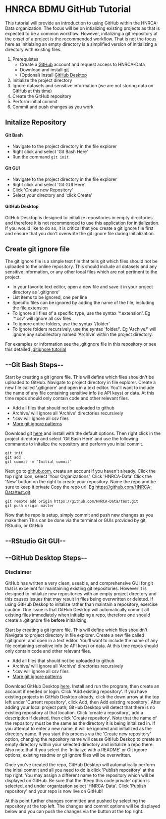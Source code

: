 # HNRCA BDMU GitHub Tutorial

This tutorial will provide an introduction to using GitHub within the HNRCA-Data organization. The focus will be on intializing
existing projects as that is expected to be a common workflow. However, initalizing a git repository at the onset of a project 
is the recommended workflow. That is not the focus here as initialzing an empty directory is a simplified version of initializing
a directory with existing files.

1. Prerequistes 
    - Create a [GitHub](github.com) account and request access to HNRCA-Data
    - Download and install [git](https://git-scm.com/download/win)
    - (Optional) Install [GitHub Desktop](https://desktop.github.com/)
2. Initialize the project directory
3. Ignore datasets and sensitive information (we are not storing data on GitHub at this time)
4. Create the GitHub repository
5. Perform initial commit
6. Commit and push changes as you work


## Initalize Repository

#### Git Bash
- Navigate to the project directory in the file explorer
- Right click and select 'Git Bash Here'
- Run the command `git init`

#### Git GUI
- Navigate to the project directory in the file explorer
- Right click and select 'Git GUI Here'
- Click 'Create new Repository'
- Select your directory and 'click Create'

#### GitHub Desktop
GitHub Desktop is designed to initialize repositories in empty directories and therefore it is not recommended to use
this application for initialization. If you would like to do so, it is critical that you create a git ignore file first
and ensure that you don't overwrite the git ignore file during initialization.


## Create git ignore file

The git ignore file is a simple text file that tells git which files should not be uploaded to the online repository.
This should include all datasets and any sensitive information, or any other local files which are not pertinent to the project.

- In your favorite text editor, open a new file and save it in your project directory as '.gitignore'
- List items to be ignored, one per line
- Specific files can be ignored by adding the name of the file, including the file extension
- To ignore all files of a specific type, use the syntax '\*.extension'. Eg '\*.csv' will ignore all csv files
- To ignore entire folders, use the syntax '/folder' 
- To ignore folders recursively, use the syntax 'folder/'. Eg 'Archive/' will ignore any subdirectory named 'Archive' within the project directory.

For examples or information see the .gitignore file in this repository or see this detailed [.gitignore tutorial](https://www.atlassian.com/git/tutorials/saving-changes/gitignore) 

## --Git Bash Steps--

Start by creating a git ignore file. This will define which files shouldn't be uploaded to GitHub. 
Navigate to project directory in file explorer. Create a new file called '.gitignore' and open in a text editor. 
You'll want to include the name of any file containing sensitive info (ie API keys) or data. At this time 
repos should only contain code and other relevant files.
- Add all files that should not be uploaded to github
- Archive/ will ignore all 'Archive' directories recursively
- *.csv will ignore all csv files
- [More git ignore patterns](https://www.atlassian.com/git/tutorials/saving-changes/gitignore#git-ignore-patterns)

Download git [here](https://git-scm.com/download/win) and install with the default options. Then right click 
in the project directory and select 'Git Bash Here' and use the following commands to initalize the repository and
perform you inital commit.
```
git init
git add .
git commit -m "Initial commit"
```
Next go to [github.com](github.com), create an account if you haven't already.
Click the top right icon, select 'Your Organizations', Click 'HNRCA-Data'
Click the 'New' button on the right to create your repository. Name the repo and be sure to keep it private
Copy the repo url. Eg https://github.com/HNRCA-Data/test.git
```
git remote add origin https://github.com/HNRCA-Data/test.git
git push origin master
```
Now that he repo is setup, simply commit and push new changes as you make them
This can be done via the terminal or GUIs provided by git, RStudio, or GitHub

## --RStudio Git GUI--


## --GitHub Desktop Steps--
### Disclaimer
GitHub has written a very clean, useable, and comprehensive GUI for git that is excellent for
maintaining existing git repositories. However it is designed to initialize new repositories 
with an empty project directory and this causes issues that may result in files being 
overwritten or deleted. If using GitHub Deskop to initalize rather than maintain a repository,
exercise caution.
One issue is that GitHub Desktop will automatically commit all existing files immediately when
initializing a repo, therefore one should create a .gitignore file **before** initializing.


Start by creating a git ignore file. This will define which files shouldn't Navigate to project directory in file explorer. 
Create a new file called '.gitignore' and open in a text editor. You'll want to include the name of any file containing
sensitive info (ie API keys) or data. At this time repos should only contain code and other relevant files.
- Add all files that should not be uploaded to github
- Archive/ will ignore all 'Archive' directories recursively
- *.csv will ignore all csv files
- [More git ignore patterns](https://www.atlassian.com/git/tutorials/saving-changes/gitignore#git-ignore-patterns)

Download GitHub Desktop [here](https://desktop.github.com/). Install and run the program, then create an account if needed or login. 
Click 'Add existing repository'. If you have existing projects in GitHub Desktop already, click the down arrow at the top left under
'Current repository', click Add, then Add existing repository'. After adding your local project
path, GitHub Desktop will detect that there is no existing repository at that location. 
Click 'create a repository', add a description if desired, then click 'Create repository'.
Note that the name of the repository must be the same as the directory it is being initalized in.
If you attempt to enter a new name, it will be ignored and initialized as the directory name. If you
start this process via the 'Create new repository' option, changing the repository name will cause
GitHub Deskop to create an empty directory within your selected directory and initialize a repo there.
Also note that if you select the 'Initialize with a README' or Git ignore options, existing readme or
git ignore files will be overwritten.

Once you've created the repo, GitHub Desktop will automatically perform the inital commit and all
you need to do is click 'Publish repository' at the top right. You may assign a different name to
the repository which will be displayed on GitHub. Be sure that the 'Keep this code private' option
is selected, and under organization select 'HNRCA-Data'. Click 'Publish repository' and your repo
is now live on GitHub!

At this point further changes committed and pushed by selecting the repository at the top left. The
changes and commit options will be displayed below and you can push the changes via the button at
the top right.
